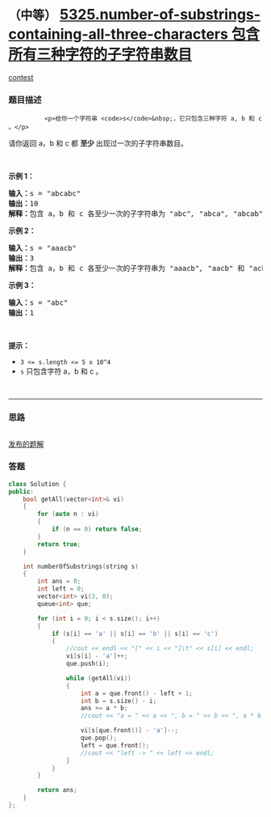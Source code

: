 # `（中等）` [5325.number-of-substrings-containing-all-three-characters 包含所有三种字符的子字符串数目](https://leetcode-cn.com/problems/number-of-substrings-containing-all-three-characters/)

[contest](https://leetcode-cn.com/contest/biweekly-contest-20/problems/number-of-substrings-containing-all-three-characters/)

### 题目描述

              <p>给你一个字符串 <code>s</code>&nbsp;，它只包含三种字符 a, b 和 c 。</p>

<p>请你返回 a，b 和 c 都&nbsp;<strong>至少&nbsp;</strong>出现过一次的子字符串数目。</p>
<p>&nbsp;</p>
<p><strong>示例 1：</strong></p>
<pre><strong>输入：</strong>s = "abcabc"
<strong>输出：</strong>10
<strong>解释：</strong>包含 a，b 和 c 各至少一次的子字符串为<em> "</em>abc<em>", "</em>abca<em>", "</em>abcab<em>", "</em>abcabc<em>", "</em>bca<em>", "</em>bcab<em>", "</em>bcabc<em>", "</em>cab<em>", "</em>cabc<em>" </em>和<em> "</em>abc<em>" </em>(<strong>相同</strong><strong>字符串算多次</strong>)<em>。</em>
</pre>

<p><strong>示例 2：</strong></p>
<pre><strong>输入：</strong>s = "aaacb"
<strong>输出：</strong>3
<strong>解释：</strong>包含 a，b 和 c 各至少一次的子字符串为<em> "</em>aaacb<em>", "</em>aacb<em>" </em>和<em> "</em>acb<em>" 。</em>
</pre>

<p><strong>示例 3：</strong></p>
<pre><strong>输入：</strong>s = "abc"
<strong>输出：</strong>1
</pre>

<p>&nbsp;</p>
<p><strong>提示：</strong></p>
<ul>
	<li><code>3 &lt;= s.length &lt;= 5 x 10^4</code></li>
	<li><code>s</code>&nbsp;只包含字符 a，b 和 c 。</li>
</ul>

​            

---
### 思路
```

```

[发布的题解](https://leetcode-cn.com/problems/number-of-substrings-containing-all-three-characters/solution/5325-by-ikaruga/)

### 答题
``` C++
class Solution {
public:
	bool getAll(vector<int>& vi)
	{
		for (auto n : vi)
		{
			if (n == 0) return false;
		}
		return true;
	}

    int numberOfSubstrings(string s) 
	{
		int ans = 0;
		int left = 0;
		vector<int> vi(3, 0);
		queue<int> que;

		for (int i = 0; i < s.size(); i++)
		{
			if (s[i] == 'a' || s[i] == 'b' || s[i] == 'c')
			{
				//cout << endl << "[" << i << "]\t" << s[i] << endl;
				vi[s[i] - 'a']++;
				que.push(i);

				while (getAll(vi))
				{
					int a = que.front() - left + 1;
					int b = s.size() - i;
					ans += a * b;
					//cout << "a = " << a << ", b = " << b << ", a * b = " << a * b << endl;

					vi[s[que.front()] - 'a']--;
					que.pop();
					left = que.front();
					//cout << "left -> " << left << endl;
				}
			}
		}

		return ans;
    }
};
```




